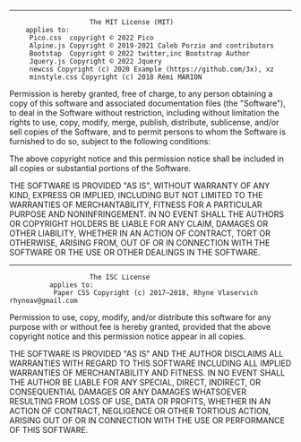 -----------------------------------------------------------------------------
                        The MIT License (MIT)
        applies to: 
         Pico.css  copyright © 2022 Pico    
         Alpine.js Copyright © 2019-2021 Caleb Porzio and contributors   
         Bootstap  Copyright © 2022 twitter,inc Bootstrap Author   
         Jquery.js Copyright © 2022 Jquery   
         newcss Copyright (c) 2020 Example (https://github.com/3x), xz
         minstyle.css Copyright (c) 2018 Rémi MARION

Permission is hereby granted, free of charge, to any person obtaining a copy
of this software and associated documentation files (the "Software"), to deal
in the Software without restriction, including without limitation the rights
to use, copy, modify, merge, publish, distribute, sublicense, and/or sell
copies of the Software, and to permit persons to whom the Software is
furnished to do so, subject to the following conditions:

The above copyright notice and this permission notice shall be included in all
copies or substantial portions of the Software.

THE SOFTWARE IS PROVIDED "AS IS", WITHOUT WARRANTY OF ANY KIND, EXPRESS OR
IMPLIED, INCLUDING BUT NOT LIMITED TO THE WARRANTIES OF MERCHANTABILITY,
FITNESS FOR A PARTICULAR PURPOSE AND NONINFRINGEMENT. IN NO EVENT SHALL THE
AUTHORS OR COPYRIGHT HOLDERS BE LIABLE FOR ANY CLAIM, DAMAGES OR OTHER
LIABILITY, WHETHER IN AN ACTION OF CONTRACT, TORT OR OTHERWISE, ARISING FROM,
OUT OF OR IN CONNECTION WITH THE SOFTWARE OR THE USE OR OTHER DEALINGS IN THE
SOFTWARE.

-----------------------------------------------------------------------------
                        The ISC License 
              applies to:
               Paper CSS Copyright (c) 2017–2018, Rhyne Vlaservich rhyneav@gmail.com

Permission to use, copy, modify, and/or distribute this software for any purpose with or without fee is hereby granted, provided that the above copyright notice and this permission notice appear in all copies.

THE SOFTWARE IS PROVIDED "AS IS" AND THE AUTHOR DISCLAIMS ALL WARRANTIES WITH REGARD TO THIS SOFTWARE INCLUDING ALL IMPLIED WARRANTIES OF MERCHANTABILITY AND FITNESS. IN NO EVENT SHALL THE AUTHOR BE LIABLE FOR ANY SPECIAL, DIRECT, INDIRECT, OR CONSEQUENTIAL DAMAGES OR ANY DAMAGES WHATSOEVER RESULTING FROM LOSS OF USE, DATA OR PROFITS, WHETHER IN AN ACTION OF CONTRACT, NEGLIGENCE OR OTHER TORTIOUS ACTION, ARISING OUT OF OR IN CONNECTION WITH THE USE OR PERFORMANCE OF THIS SOFTWARE.
